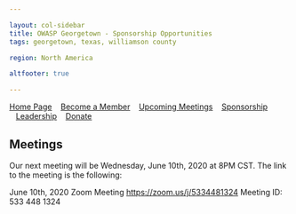 ```yaml
---

layout: col-sidebar
title: OWASP Georgetown - Sponsorship Opportunities
tags: georgetown, texas, williamson county

region: North America

altfooter: true

---
```


[Home Page](index.md)
&nbsp;&nbsp;&nbsp;[Become a Member](membership.md)
&nbsp;&nbsp;&nbsp;[Upcoming Meetings](meetings.md)
&nbsp;&nbsp;&nbsp;[Sponsorship](sponsorship.md)
&nbsp;&nbsp;&nbsp;[Leadership](leadership.md)
&nbsp;&nbsp;&nbsp;[Donate](donate.md)

## Meetings
Our next meeting will be Wednesday, June 10th, 2020 at 8PM CST. The link to the meeting is the following:

June 10th, 2020 
Zoom Meeting https://zoom.us/j/5334481324 
Meeting ID: 533 448 1324
